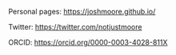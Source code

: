 Personal pages: https://joshmoore.github.io/

Twitter: https://twitter.com/notjustmoore

ORCID: https://orcid.org/0000-0003-4028-811X
